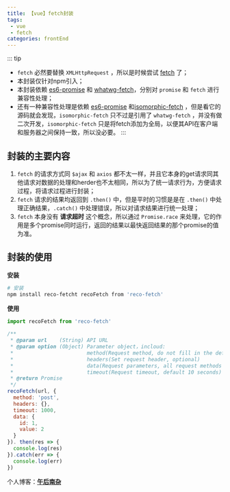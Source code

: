 ```yaml
---
title: 【vue】fetch封装
tags:
 - vue
 - fetch
categories: frontEnd
---
```


::: tip
- `fetch` 必然要替换 `XMLHttpRequest` ，所以是时候尝试 [fetch](https://developer.mozilla.org/en-US/docs/Web/API/Fetch_API) 了；
- 本封装仅针对npm引入；
- 本封装依赖 [es6-promise](https://github.com/github/fetch) 和 [whatwg-fetch](https://github.com/stefanpenner/es6-promise)，分别对 `promise` 和 `fetch` 进行兼容性处理；
- 还有一种兼容性处理是依赖 [es6-promise](https://github.com/github/fetch) 和[isomorphic-fetch](https://github.com/matthew-andrews/isomorphic-fetch) ，但是看它的源码就会发现，`isomorphic-fetch` 只不过是引用了 `whatwg-fetch` ，并没有做二次开发，`isomorphic-fetch` 只是将fetch添加为全局，以便其API在客户端和服务器之间保持一致，所以没必要。
:::

<!-- more -->

## 封装的主要内容

1. `fetch` 的请求方式同 `$ajax` 和 `axios` 都不太一样，并且它本身的get请求同其他请求对数据的处理和herder也不太相同，所以为了统一请求行为，方便请求过程，将请求过程进行封装；
2. `fetch` 请求的结果均返回到 `.then()` 中，但是平时的习惯是是在 `.then()` 中处理正确结果，`.catch()` 中处理错误，所以对请求结果进行统一处理；
3. `fetch` 本身没有 **请求超时** 这个概念，所以通过 `Promise.race` 来处理，它的作用是多个promise同时运行，返回的结果以最快返回结果的那个promise的值为准。

## 封装的使用

**安装**

```bash
# 安装
npm install reco-fetcht recoFetch from 'reco-fetch'
```

**使用**

```javascript
import recoFetch from 'reco-fetch'
 
/**
 * @param url    (String) API URL
 * @param option (Object) Parameter object，incloud:
 *                        method(Request method, do not fill in the default 'get')
 *                        headers(Set request header, optional)
 *                        data(Request parameters, all request methods apply)
 *                        timeout(Request timeout, default 10 seconds)
 * @return Promise
 */
recoFetch(url, {
  method: 'post',
  headers: {},
  timeout: 1000,
  data: {
    id: 1,
    value: 2
  }
}). then(res => {
  console.log(res)
}).catch(err => {
  console.log(err)
})
```

个人博客：[**午后南杂**](http://blog.recoluan.com) 